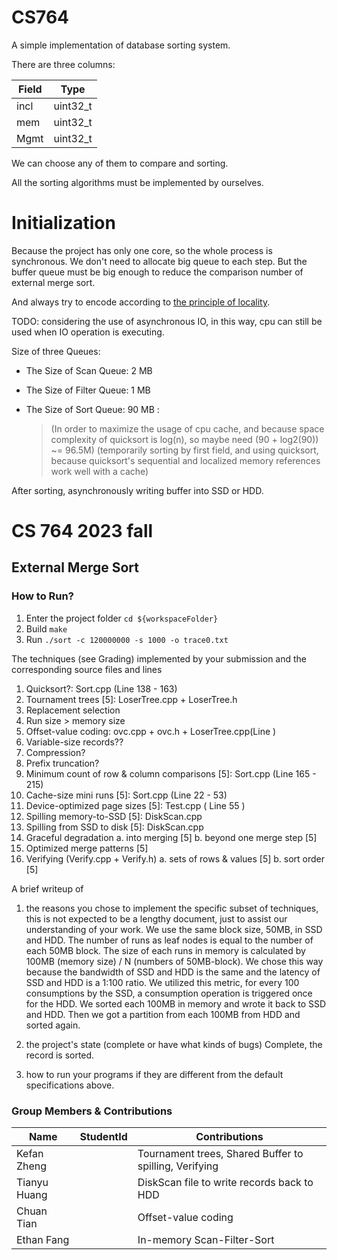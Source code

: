 # CS764
A simple implementation of database sorting system.

There are three columns:

| Field | Type     |
| ----- | -------- |
| incl  | uint32_t |
| mem   | uint32_t |
| Mgmt  | uint32_t |

We can choose any of them to compare and sorting.

All the sorting algorithms must be implemented by ourselves.


# Initialization

Because the project has only one core, so the whole process is synchronous.
We don't need to allocate big queue to each step. But the buffer queue must be big enough to reduce the comparison number of external merge sort.

And always try to encode according to [the principle of locality](https://en.wikipedia.org/wiki/Locality_of_reference).

TODO: considering the use of asynchronous IO, in this way, cpu can still be used when IO operation is executing.

Size of three Queues:

- The Size of Scan Queue: 2 MB

- The Size of Filter Queue: 1 MB

- The Size of Sort Queue: 90 MB :

  > (In order to maximize the usage of cpu cache, and because space complexity of quicksort is log(n), so maybe need (90 + log2(90)) ~= 96.5M)
  > (temporarily sorting by first field, and using quicksort, because quicksort's sequential and localized memory references work well with a cache)

After sorting, asynchronously writing buffer into SSD or HDD.

# CS 764 2023 fall
## External Merge Sort
### How to Run?
1. Enter the project folder
`cd ${workspaceFolder}`
2. Build
`make`
3. Run
`./sort -c 120000000 -s 1000 -o trace0.txt`

The techniques (see Grading) implemented by your submission and the corresponding source files and lines
1. Quicksort?: Sort.cpp (Line 138 - 163)
2. Tournament trees [5]: LoserTree.cpp + LoserTree.h
3. Replacement selection
4. Run size > memory size
5. Offset-value coding: ovc.cpp + ovc.h + LoserTree.cpp(Line )
6. Variable-size records??
7. Compression?
8. Prefix truncation?
9. Minimum count of row & column comparisons [5]: Sort.cpp (Line 165 - 215)
10. Cache-size mini runs [5]: Sort.cpp (Line 22 - 53)
11. Device-optimized page sizes [5]: Test.cpp ( Line 55 )
12. Spilling memory-to-SSD [5]: DiskScan.cpp
13. Spilling from SSD to disk [5]: DiskScan.cpp
14. Graceful degradation
  a. into merging [5]
  b. beyond one merge step [5]
15. Optimized merge patterns [5]
16. Verifying (Verify.cpp + Verify.h)
  a. sets of rows & values [5]
  b. sort order [5]

A brief writeup of 
1. the reasons you chose to implement the specific subset of techniques, this is not expected to be a lengthy document, just to assist our understanding of your work.
We use the same block size, 50MB, in SSD and HDD. The number of runs as leaf nodes is equal to the number of each 50MB block. The size of each runs in memory is calculated by 100MB (memory size) / N (numbers of 50MB-block). We chose this way because the bandwidth of SSD and HDD is the same and the latency of SSD and HDD is a 1:100 ratio. We utilized this metric, for every 100 consumptions by the SSD, a consumption operation is triggered once for the HDD. We sorted each 100MB in memory and wrote it back to SSD and HDD. Then we got a partition from each 100MB from HDD and sorted again.

2. the project's state (complete or have what kinds of bugs) 
Complete, the record is sorted. 

3. how to run your programs if they are different from the default specifications above. 


### Group Members & Contributions
| Name | StudentId | Contributions |
|---|---|---|
| Kefan Zheng || Tournament trees, Shared Buffer to spilling, Verifying |
| Tianyu Huang || DiskScan file to write records back to HDD |
| Chuan Tian || Offset-value coding |
| Ethan Fang || In-memory Scan-Filter-Sort |
